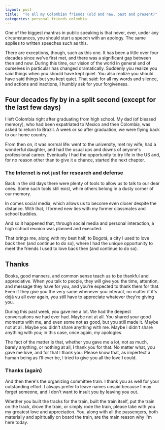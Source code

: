 ```yaml
---
layout: post
title:  "To all my Colombian friends (old and new, past and present)"
categories: personal friends colombia
---
```

One of the biggest mantras in public speaking is that never, ever, under any circumstances, you should start a speech with an apology. The same applies to written speeches such as this.

There are exceptions, though, such as this one. It has been a little over four decades since we've first met, and there was a significant gap between then and now. During this time, our vision of the world in general and of ourselves in particular has changed dramatically. Suddenly you realize you said things when you should have kept quiet. You also realize you should have said things but you kept quiet. That said: for all my words and silence, and actions and inactions, I humbly ask for your forgiveness.

## Four decades fly by in a split second (except for the last few days)

I left Colombia right after graduating from high school. My dad (of blessed memory), who had been expatriated to Mexico and then Colombia, was asked to return to Brazil. A week or so after graduation, we were flying back to our home country.

From then on, it was normal life: went to the university, met my wife, had a wonderful daughter, and had the usual ups and downs of anyone's professional career. Eventually I had the opportunity to try life in the US and, for no reason other than to give it a chance, started the next chapter.

### The Internet is not just for research and defense

Back in the old days there were plenty of tools to allow us to talk to our dear ones. Some such tools still exist, while others belong in a dusty corner of our memory.

In comes social media, which allows us to become even closer despite the distance. With that, I formed new ties with my former classmates and school buddies.

And so it happened that, through social media and personal interaction, a high school reunion was planned and executed.

That brings me, along with my best half, to Bogotá, a city I used to love back then (and continue to do so), where I had the unique opportunity to meet the friends I used to love back then (and continue to do so).

## Thanks

Books, good manners, and common sense teach us to be thankful and appreciative. When you talk to people, they will give you the time, attention, and message they have for you, and you're expected to thank them for that. Even if they give you the very same whenever you interact, no matter if it's déjà vu all over again, you still have to appreciate whatever they're giving you.

During this past week, you gave me a lot. We had the deepest conversations we had ever had. Maybe not at all. You shared your good moments with me, and even some not as good, but you still made it. Maybe not at all. Maybe you didn't share anything with me. Maybe I didn't share anything with you; in this case, once again, my apologies.

The fact of the matter is that, whether you gave me a lot, not as much, barely anything, or nothing at all, I thank you for that. No matter what, you gave me love, and for that I thank you. Please know that, as imperfect a human being as I'll ever be, I tried to give you all the love I could.

### Thanks (again)

And then there's the organizing committee train. I thank you as well for your outstanding effort. I always prefer to leave names unsaid because I may forget someone, and I don't want to insult you by leaving you out.

Whether you built the tracks for the train, built the train itself, put the train on the track, drove the train, or simply rode the train, please take with you my greatest love and appreciation. You, along with all the passengers, both materially and spiritually on board the train, are the main reason why I'm here today.